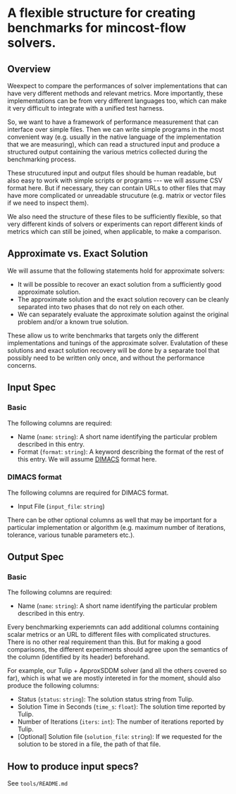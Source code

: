 # A flexible structure for creating benchmarks for mincost-flow solvers.

## Overview

Weexpect to compare the performances of solver implementations that can have very different methods and relevant metrics. More importantly, these implementations can be from very different languages too, which can make it very difficult to integrate with a unified test harness.

So, we want to have a framework of performance measurement that can interface over simple files. Then we can write simple programs in the most convenient way (e.g. usually in the native language of the implementation that we are measuring), which can read a structured input and produce a structured output containing the various metrics collected during the benchmarking process.

These strucutured input and output files should be human readable, but also easy to work with simple scripts or programs --- we will assume CSV format here. But if necessary, they can contain URLs to other files that may have more complicated or unreadable strucuture (e.g. matrix or vector files if we need to inspect them).

We also need the structure of these files to be sufficiently flexible, so that very different kinds of solvers or experiments can report different kinds of metrics which can still be joined, when applicable, to make a comparison.

## Approximate vs. Exact Solution

We will assume that the following statements hold for approximate solvers:

- It will be possible to recover an exact solution from a sufficiently good approximate solution.
- The approximate solution and the exact solution recovery can be cleanly separated into two phases that do not rely on each other.
- We can separately evaluate the approximate solution against the original problem and/or a known true solution.

These allow us to write benchmarks that targets only the different implementations and tunings of the approximate solver. Evalutation of these solutions and exact solution recovery will be done by a separate tool that possibly need to be written only once, and without the performance concerns.

## Input Spec

### Basic

The following columns are required:

- Name (`name`: `string`): A short name identifying the particular problem described in this entry.
- Format (`format`: `string`): A keyword describing the format of the rest of this entry. We will assume [DIMACS](https://lpsolve.sourceforge.net/5.5/DIMACS_mcf.htm) format here.

### DIMACS format

The following columns are required for DIMACS format.

- Input File (`input_file`: `string`)

There can be other optional columns as well that may be important for a particular implementation or algorithm (e.g. maximum number of iterations, tolerance, various tunable parameters etc.).

## Output Spec

### Basic

The following columns are required:

- Name (`name`: `string`): A short name identifying the particular problem described in this entry.

Every benchmarking experiemnts can add additional columns containing scalar metrics or an URL to different files with complicated structures. There is no other real requirement than this. But for making a good comparisons, the different experiments should agree upon the semantics of the column (identified by its header) beforehand.

For example, our Tulip + ApproxSDDM solver (and all the others covered so far), which is what we are mostly intereted in for the moment, should also produce the following columns:

- Status (`status`: `string`): The solution status string from Tulip.
- Solution Time in Seconds (`time_s`: `float`): The solution time reported by Tulip.
- Number of Iterations (`iters`: `int`): The number of iterations reported by Tulip.
- [Optional] Solution file (`solution_file`: `string`): If we requested for the solution to be stored in a file, the path of that file.

## How to produce input specs?

See `tools/README.md`

